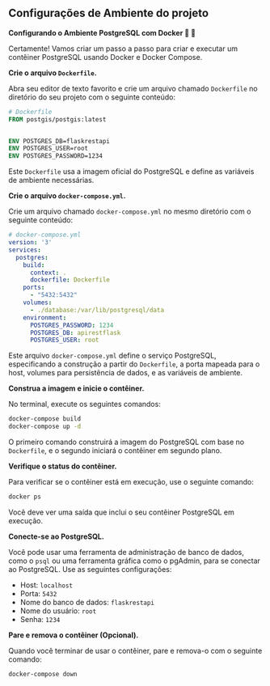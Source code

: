## Configurações de Ambiente do projeto 

**Configurando o Ambiente PostgreSQL com Docker 🔧 🐳**

Certamente! Vamos criar um passo a passo para criar e executar um contêiner PostgreSQL usando Docker e Docker Compose.

**Crie o arquivo `Dockerfile`.**

Abra seu editor de texto favorito e crie um arquivo chamado `Dockerfile` no diretório do seu projeto com o seguinte conteúdo:

```Dockerfile
# Dockerfile
FROM postgis/postgis:latest


ENV POSTGRES_DB=flaskrestapi
ENV POSTGRES_USER=root
ENV POSTGRES_PASSWORD=1234

```

Este `Dockerfile` usa a imagem oficial do PostgreSQL e define as variáveis de ambiente necessárias.

**Crie o arquivo `docker-compose.yml`.**

Crie um arquivo chamado `docker-compose.yml` no mesmo diretório com o seguinte conteúdo:

```yaml
# docker-compose.yml
version: '3'
services:
  postgres:
    build:
      context: .
      dockerfile: Dockerfile
    ports:
      - "5432:5432"
    volumes:
      - ./database:/var/lib/postgresql/data
    environment:
      POSTGRES_PASSWORD: 1234
      POSTGRES_DB: apirestflask
      POSTGRES_USER: root
```

Este arquivo `docker-compose.yml` define o serviço PostgreSQL, especificando a construção a partir do `Dockerfile`, a porta mapeada para o host, volumes para persistência de dados, e as variáveis de ambiente.

**Construa a imagem e inicie o contêiner.**

No terminal, execute os seguintes comandos:

```bash
docker-compose build
docker-compose up -d
```

O primeiro comando construirá a imagem do PostgreSQL com base no `Dockerfile`, e o segundo iniciará o contêiner em segundo plano.

**Verifique o status do contêiner.**

Para verificar se o contêiner está em execução, use o seguinte comando:

```bash
docker ps
```

Você deve ver uma saída que inclui o seu contêiner PostgreSQL em execução.

**Conecte-se ao PostgreSQL.**

Você pode usar uma ferramenta de administração de banco de dados, como o `psql` ou uma ferramenta gráfica como o pgAdmin, para se conectar ao PostgreSQL. Use as seguintes configurações:

- Host: `localhost`
- Porta: `5432`
- Nome do banco de dados: `flaskrestapi`
- Nome do usuário: `root`
- Senha: `1234`

**Pare e remova o contêiner (Opcional).**

Quando você terminar de usar o contêiner, pare e remova-o com o seguinte comando:

```bash
docker-compose down
```